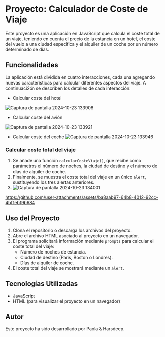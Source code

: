 # Proyecto: Calculador de Coste de Viaje

Este proyecto es una aplicación en JavaScript que calcula el coste total de un viaje, teniendo en cuenta el precio de la estancia en un hotel, el coste del vuelo a una ciudad específica y el alquiler de un coche por un número determinado de días.

## Funcionalidades

La aplicación está dividida en cuatro interacciones, cada una agregando nuevas características para calcular diferentes aspectos del viaje. A continuaci2ón se describen los detalles de cada interacción:

* Calcular coste del hotel
  
 ![Captura de pantalla 2024-10-23 133908](https://github.com/user-attachments/assets/d286a528-8483-471d-b3ee-ee3cd25363b4)

* Calcular coste del avión
  
![Captura de pantalla 2024-10-23 133921](https://github.com/user-attachments/assets/d6793a4d-594a-4e32-8abd-3bea5426ef26)


* Calcular coste del coche
 ![Captura de pantalla 2024-10-23 133946](https://github.com/user-attachments/assets/7e1a1fed-7f06-4aee-b2b3-bc47665709dc)


### Calcular coste total del viaje
1. Se añade una función `calcularCosteViaje()`, que recibe como parámetros el número de noches, la ciudad de destino y el número de días de alquiler de coche.
2. Finalmente, se muestra el coste total del viaje en un único `alert`, sustituyendo los tres alertas anteriores.
3. ![Captura de pantalla 2024-10-23 134001](https://github.com/user-attachments/assets/5a06cda0-e115-444c-9042-a5e45aca665f)


https://github.com/user-attachments/assets/ba8aab97-64b8-4012-92cc-4bf1ebf9b684

## Uso del Proyecto

1. Clona el repositorio o descarga los archivos del proyecto.
2. Abre el archivo HTML asociado al proyecto en un navegador.
3. El programa solicitará información mediante `prompts` para calcular el coste total del viaje:
   - Número de noches de estancia.
   - Ciudad de destino (Paris, Boston o Londres).
   - Días de alquiler de coche.
4. El coste total del viaje se mostrará mediante un `alert`.

## Tecnologías Utilizadas
- JavaScript
- HTML (para visualizar el proyecto en un navegador)

## Autor
Este proyecto ha sido desarrollado por Paola & Harsdeep.
